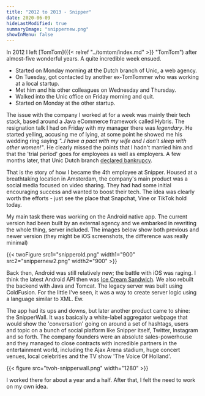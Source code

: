 ```yaml
---
title: "2012 to 2013 - Snipper"
date: 2020-06-09
hideLastModified: true
summaryImage: "snippernew.png"
showInMenu: false
---
```


In 2012 I left [TomTom]({{< relref "../tomtom/index.md" >}} "TomTom") after almost-five wonderful years. A quite incredible week ensued.

- Started on Monday morning at the Dutch branch of Unic, a web agency.
- On Tuesday, got contacted by another ex-TomTommer who was working at a local startup. 
- Met him and his other colleagues on Wednesday and Thursday.
- Walked into the Unic office on Friday morning and quit.
- Started on Monday at the other startup.

The issue with the company I worked at for a week was mainly their tech stack, based around a Java eCommerce framework
called Hybris. The resignation talk I had on Friday with my manager there was 
*legendary*. He started yelling, accusing me of lying, at some point he showed me his wedding ring saying *"..I have a pact with my wife and I
don't sleep with other women!"*. He clearly missed the points that I hadn't married him and that the 'trial period' goes
for employees as well as employers. A few months later, that Unic Dutch branch [declared bankrupcy](https://www.faillissementsdossier.nl/en/bankruptcy/923170/unic-b-v.aspx).

That is the story of how I became the 4th employee at Snipper. Housed at a breathtaking location in Amsterdam,
the company's main product was a social media focused on video sharing. They had had some initial encouraging success and
wanted to boost their tech. The idea was clearly worth the efforts - just see the place that Snapchat, Vine or TikTok hold today.

My main task there was working on the Android native app. The current version had been built by an external agency and we
embarked in rewriting the whole thing, server included. The images below show both previous and newer version (they might
be iOS screenshots, the difference was really minimal)

{{< twoFigure src1="snipperold.png" width1="900" src2="snippernew2.png" width2="900" >}}

Back then, Android was still relatively new; the battle with iOS was raging. I think the latest Android API then was [Ice Cream Sandwich](https://en.wikipedia.org/wiki/Android_Ice_Cream_Sandwich).
We also rebuilt the backend with Java and Tomcat. The legacy server was built using ColdFusion. For the little I've seen,
it was a way to create server logic using a language similar to XML. Ew.

The app had its ups and downs, but later another product came to shine: the SnipperWall. It was basically a white-label aggregator
webpage that would show the 'conversation' going on around a set of hashtags, users and topic on a bunch of social platform
like Snipper itself, Twitter, Instagram and so forth. The company founders were an absolute sales-powerhouse and they
managed to close contracts with incredible partners in the entertainment world, including the Ajax Arena stadium,
huge concert venues, local celebrities and the TV show 'The Voice Of Holland'.

{{< figure src="tvoh-snipperwall.png" width="1280" >}}

I worked there for about a year and a half. After that, I felt the need to work on my own idea.
